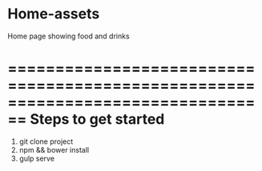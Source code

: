 # Home-assets

Home page showing food and drinks

================================================================================
Steps to get started
================================================================================

1. git clone project
2. npm && bower install
3. gulp serve
